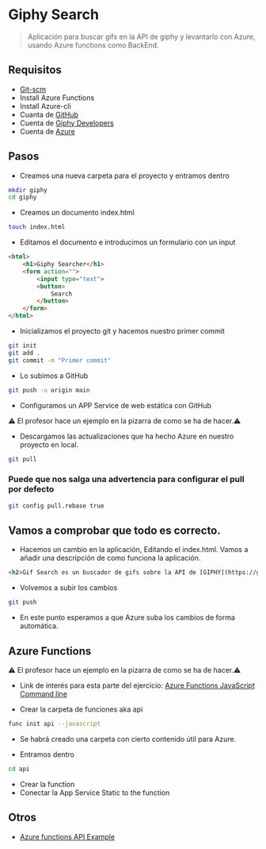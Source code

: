 # Giphy Search

> Aplicación para buscar gifs en la API de giphy y levantarlo con Azure, usando
> Azure functions como BackEnd.

## Requisitos

* [Git-scm](https://git-scm.com/)
* Install Azure Functions
* Install Azure-cli
* Cuanta de [GitHub](https://github.com/)
* Cuenta de [Giphy Developers](https://developers.giphy.com/)
* Cuenta de [Azure](https://azure.microsoft.com/en-us/)

## Pasos

* Creamos una nueva carpeta para el proyecto y entramos dentro

```sh
mkdir giphy
cd giphy
```

* Creamos un documento index.html

```sh
touch index.html
```

* Editamos el documento e introducimos un formulario con un input

```html
<html>
    <h1>Giphy Searcher</h1>
    <form action="">
        <input type="text">
        <button>
            Search
        </button>
    </form>
</html>
```

* Inicializamos el proyecto git y hacemos nuestro primer commit

```sh
git init
git add .
git commit -m "Primer commit"
```

* Lo subimos a GitHub

```sh
git push -u origin main
```

* Configuramos un APP Service de web estática con GitHub

⚠️ El profesor hace un ejemplo en la pizarra de como se ha de hacer.⚠️

* Descargamos las actualizaciones que ha hecho Azure en nuestro proyecto en
  local.

```sh
git pull
```

### Puede que nos salga una advertencia para configurar el pull por defecto

```sh
git config pull.rebase true
```

## Vamos a comprobar que todo es correcto.

* Hacemos un cambio en la aplicación, Editando el index.html. Vamos a añadir una
  descripción de como funciona la aplicación.

```html
<h2>Gif Search es un buscador de gifs sobre la API de [GIPHY](https://giphy.com/)</h1>
```

* Volvemos a subir los cambios

```sh
git push
```

* En este punto esperamos a que Azure suba los cambios de forma automática.

## Azure Functions

⚠️ El profesor hace un ejemplo en la pizarra de como se ha de hacer.⚠️

- Link de interés para esta parte del ejercicio: [Azure Functions JavaScript Command line](https://docs.microsoft.com/en-us/azure/azure-functions/create-first-function-cli-node?tabs=azure-cli%2Cbrowser)

* Crear la carpeta de funciones aka api

```sh
func init api --javascript
```

* Se habrá creado una carpeta con cierto contenido útil para Azure.

* Entramos dentro

```sh
cd api
```

* Crear la function
* Conectar la App Service Static to the function

## Otros

* [Azure functions API Example](https://docs.microsoft.com/en-us/azure/azure-functions/create-first-function-cli-node?tabs=azure-cli%2Ccurl)

